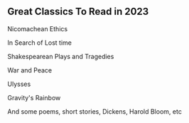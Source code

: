## Great Classics To Read in 2023

Nicomachean Ethics

In Search of Lost time

Shakespearean Plays and Tragedies

War and Peace

Ulysses

Gravity's Rainbow

And some poems, short stories, Dickens, Harold Bloom, etc
